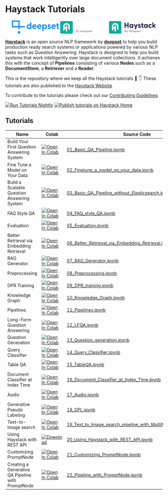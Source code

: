 # Haystack Tutorials

<p align="center" float="left">
  <img alt="" src="https://raw.githubusercontent.com/deepset-ai/.github/main/deepset-logo-colored.png" width="30%"/>
  <img alt="" src="https://raw.githubusercontent.com/deepset-ai/.github/main/haystack-logo-colored-on-dark.png#gh-dark-mode-only" width="30%"/>
  <img alt="" src="https://raw.githubusercontent.com/deepset-ai/.github/main/haystack-logo-colored.png#gh-light-mode-only" width="30%"/>
</p>

<strong><a href="https://github.com/deepset-ai/haystack">Haystack</a></strong> is an open source NLP framework by <strong><a href="https://deepset.ai">deepset</a></strong> to help you build production ready search systems or applications powered by various NLP tasks such as Question Answering. Haystack is designed to help you build systems that work intelligently over large document collections. It achieves this with the concept of <strong>Pipelines</strong> consisting of various <strong>Nodes</strong> such as a <strong>DocumentStore</strong>, a <strong>Retriever</strong> and a <strong>Reader</strong>.

This is the repository where we keep all the Haystack tutorials 📓 👇 These tutorials are also published to the [Haystack Website](https://haystack.deepset.ai/tutorials/first-qa-system)

To contribute to the tutorials please check out our [Contributing Guidelines](./Contributing.md)

[![Run Tutorials Nightly](https://github.com/deepset-ai/haystack-tutorials/actions/workflows/nightly.yml/badge.svg)](https://github.com/deepset-ai/haystack-tutorials/actions/workflows/nightly.yml)
[![Publish tutorials on Haystack Home](https://github.com/deepset-ai/haystack-tutorials/actions/workflows/publish_tutorials.yml/badge.svg)](https://github.com/deepset-ai/haystack-tutorials/actions/workflows/publish_tutorials.yml)

## Tutorials
| Name                                     | Colab                                                                                                                                                                                                                                     | Source Code                                                                                                                                      |
| ---------------------------------------- | ----------------------------------------------------------------------------------------------------------------------------------------------------------------------------------------------------------------------------------------- | ------------------------------------------------------------------------------------------------------------------------------------------------ |
| Build Your First Question Answering System | [![Open In Colab](https://colab.research.google.com/assets/colab-badge.svg)](https://colab.research.google.com/github/deepset-ai/haystack-tutorials/blob/main/tutorials/01_Basic_QA_Pipeline.ipynb)                                       | [01_Basic_QA_Pipeline.ipynb](./tutorials/01_Basic_QA_Pipeline.ipynb)                                                                             |
| Fine Tune a Model on Your Data           | [![Open In Colab](https://colab.research.google.com/assets/colab-badge.svg)](https://colab.research.google.com/github/deepset-ai/haystack-tutorials/blob/main/tutorials/02_Finetune_a_model_on_your_data.ipynb)                           | [02_Finetune_a_model_on_your_data.ipynb](./tutorials/02_Finetune_a_model_on_your_data.ipynb)                                                     |
| Build a Scalable Question Answering System  | [![Open In Colab](https://colab.research.google.com/assets/colab-badge.svg)](https://colab.research.google.com/github/deepset-ai/haystack-tutorials/blob/main/tutorials/03_Scalable_QA_System.ipynb)                 | [03_Basic_QA_Pipeline_without_Elasticsearch.ipynb](./tutorials/03_Scalable_QA_System.ipynb)                                 |
| FAQ Style QA                             | [![Open In Colab](https://colab.research.google.com/assets/colab-badge.svg)](https://colab.research.google.com/github/deepset-ai/haystack-tutorials/blob/main/tutorials/04_FAQ_style_QA.ipynb)                                            | [04_FAQ_style_QA.ipynb](./tutorials/04_FAQ_style_QA.ipynb)                                                                                       |
| Evaluation                               | [![Open In Colab](https://colab.research.google.com/assets/colab-badge.svg)](https://colab.research.google.com/github/deepset-ai/haystack-tutorials/blob/main/tutorials/05_Evaluation.ipynb)                                              | [05_Evaluation.ipynb](./tutorials/05_Evaluation.ipynb)                                                                                           |
| Better Retrieval via Embedding Retrieval | [![Open In Colab](https://colab.research.google.com/assets/colab-badge.svg)](https://colab.research.google.com/github/deepset-ai/haystack-tutorials/blob/main/tutorials/06_Better_Retrieval_via_Embedding_Retrieval.ipynb)                | [06_Better_Retrieval_via_Embedding_Retrieval.ipynb](./tutorials/06_Better_Retrieval_via_Embedding_Retrieval.ipynb)                               |
| RAG Generator                            | [![Open In Colab](https://colab.research.google.com/assets/colab-badge.svg)](https://colab.research.google.com/github/deepset-ai/haystack-tutorials/blob/main/tutorials/07_RAG_Generator.ipynb)                                           | [07_RAG_Generator.ipynb](./tutorials/07_RAG_Generator.ipynb)                                                                                     |
| Preprocessing                            | [![Open In Colab](https://colab.research.google.com/assets/colab-badge.svg)](https://colab.research.google.com/github/deepset-ai/haystack-tutorials/blob/main/tutorials/08_Preprocessing.ipynb)                                           | [08_Preprocessing.ipynb](./tutorials/08_Preprocessing.ipynb)                                                                                     |
| DPR Training                             | [![Open In Colab](https://colab.research.google.com/assets/colab-badge.svg)](https://colab.research.google.com/github/deepset-ai/haystack-tutorials/blob/main/tutorials/09_DPR_training.ipynb)                                            | [09_DPR_training.ipynb](./tutorials/09_DPR_training.ipynb)                                                                                       |
| Knowledge Graph                          | [![Open In Colab](https://colab.research.google.com/assets/colab-badge.svg)](https://colab.research.google.com/github/deepset-ai/haystack-tutorials/blob/main/tutorials/10_Knowledge_Graph.ipynb)                                         | [10_Knowledge_Graph.ipynb](./tutorials/10_Knowledge_Graph.ipynb)                                                                                 |
| Pipelines                                | [![Open In Colab](https://colab.research.google.com/assets/colab-badge.svg)](https://colab.research.google.com/github/deepset-ai/haystack-tutorials/blob/main/tutorials/11_Pipelines.ipynb)                                               | [11_Pipelines.ipynb](./tutorials/11_Pipelines.ipynb)                                                                                             |
| Long-Form Question Answering             | [![Open In Colab](https://colab.research.google.com/assets/colab-badge.svg)](https://colab.research.google.com/github/deepset-ai/haystack-tutorials/blob/main/tutorials/12_LFQA.ipynb)                                                    | [12_LFQA.ipynb](./tutorials/12_LFQA.ipynb)                                                                                                       |
| Question Generation                      | [![Open In Colab](https://colab.research.google.com/assets/colab-badge.svg)](https://colab.research.google.com/github/deepset-ai/haystack-tutorials/blob/main/tutorials/13_Question_generation.ipynb)                                     | [13_Question_generation.ipynb](./tutorials/13_Question_generation.ipynb)                                                                         |
| Query Classifier                         | [![Open In Colab](https://colab.research.google.com/assets/colab-badge.svg)](https://colab.research.google.com/github/deepset-ai/haystack-tutorials/blob/main/tutorials/14_Query_Classifier.ipynb)                                        | [14_Query_Classifier.ipynb](./tutorials/14_Query_Classifier.ipynb)                                                                               |
| Table QA                                 | [![Open In Colab](https://colab.research.google.com/assets/colab-badge.svg)](https://colab.research.google.com/github/deepset-ai/haystack-tutorials/blob/main/tutorials/15_TableQA.ipynb)                                                 | [15_TableQA.ipynb](./tutorials/15_TableQA.ipynb)                                                                                                 |
| Document Classifier at Index Time        | [![Open In Colab](https://colab.research.google.com/assets/colab-badge.svg)](https://colab.research.google.com/github/deepset-ai/haystack-tutorials/blob/main/tutorials/16_Document_Classifier_at_Index_Time.ipynb)                       | [16_Document_Classifier_at_Index_Time.ipynb](./tutorials/16_Document_Classifier_at_Index_Time.ipynb)                                             |
| Audio                                    | [![Open In Colab](https://colab.research.google.com/assets/colab-badge.svg)](https://colab.research.google.com/github/deepset-ai/haystack-tutorials/blob/main/tutorials/17_Audio.ipynb)                                                   | [17_Audio.ipynb](./tutorials/17_Audio.ipynb)                                                                                                     |
| Generative Pseudo Labeling               | [![Open In Colab](https://colab.research.google.com/assets/colab-badge.svg)](https://colab.research.google.com/github/deepset-ai/haystack-tutorials/blob/main/tutorials/18_GPL.ipynb)                                                     | [18_GPL.ipynb](./tutorials/18_GPL.ipynb)                                                                                                         |
| Text-to-Image search                     | [![Open In Colab](https://colab.research.google.com/assets/colab-badge.svg)](https://colab.research.google.com/github/deepset-ai/haystack-tutorials/blob/main/tutorials/19_Text_to_Image_search_pipeline_with_MultiModal_Retriever.ipynb) | [19_Text_to_Image_search_pipeline_with_MultiModal_Retriever.ipynb](./tutorials/19_Text_to_Image_search_pipeline_with_MultiModal_Retriever.ipynb) |
| Using Haystack with REST API             | <a href="https://haystack.deepset.ai/downloads/20_Using_Haystack_with_REST_API.ipynb" target="_blank"><img alt="Download" src="https://img.shields.io/badge/DOWNLOAD-blue?&style=for-the-badge"/> <a>                                                                                                                                                                                                    | [20_Using_Haystack_with_REST_API.ipynb](./tutorials/20_Using_Haystack_with_REST_API.ipynb)                                                       |
| Customizing PromptNode                   | [![Open In Colab](https://colab.research.google.com/assets/colab-badge.svg)](https://colab.research.google.com/github/deepset-ai/haystack-tutorials/blob/main/tutorials/21_Customizing_PromptNode.ipynb) | [21_Customizing_PromptNode.ipynb](./tutorials/21_Customizing_PromptNode.ipynb) |
| Creating a Generative QA Pipeline with PromptNode                  | [![Open In Colab](https://colab.research.google.com/assets/colab-badge.svg)](https://colab.research.google.com/github/deepset-ai/haystack-tutorials/blob/main/tutorials/22_Pipeline_with_PromptNode.ipynb) | [22_Pipeline_with_PromptNode.ipynb](./tutorials/22_Pipeline_with_PromptNode.ipynb) |